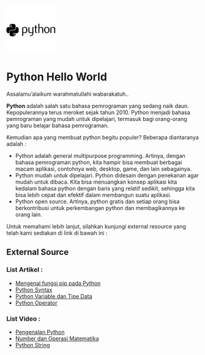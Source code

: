 <img src="https://github.com/boyzitakazi/Source-Code-Belajar/blob/master/Python%20Course/python_logo.png"/>

<h1>Python Hello World</h1>
Assalamu’alaikum warahmatullahi wabarakatuh..

<b>Python</b> adalah salah satu bahasa pemrograman yang sedang naik daun. Kepopulerannya terus meroket sejak tahun 2010. Python menjadi bahasa pemrograman yang mudah untuk dipelajari, termasuk bagi orang-orang yang baru belajar bahasa pemrograman.

Kemudian apa yang membuat python begitu populer? Beberapa diantaranya adalah :
<ul>
    <li>Python adalah general multipurpose programming. Artinya, dengan bahasa pemrograman python, kita hampir bisa membuat berbagai macam aplikasi, contohnya web, desktop, game, dan lain sebagainya.</li>
    <li>Python mudah untuk dipelajari. Python didesain dengan penekanan agar mudah untuk dibaca. Kita bisa menuangkan konsep aplikasi kita kedalam bahasa python dengan baris yang relatif sedikit, sehingga kita bisa lebih cepat dan efektif dalam membangun suatu aplikasi.</li>
    <li>Python open source. Artinya, python gratis dan setiap orang bisa berkontribusi untuk perkembangan python dan membagikannya ke orang lain.</li>
</ul>

Untuk memahami lebih lanjut, silahkan kunjungi external resource yang telah kami sediakan di link di bawah ini :

<h2>External Source</h2>

<h3>List Artikel :</h3>
<ul>
    <li><a href="https://www.petanikode.com/python-pip/">Mengenal fungsi pip pada Python</a></li>
    <li><a href="https://www.petanikode.com/python-sintaks/">Python Syntax</a></li>
    <li><a href="https://www.petanikode.com/python-variabel-dan-tipe-data/">Python Variable dan Tipe Data</a></li>
    <li><a href="https://www.petanikode.com/python-operator/">Python Operator</a></li>
</ul>

<h3>List Video :</h3>
<ul>
	<li><a href="https://www.youtube.com/watch?v=SsUF-7X3ehM&list=PLZS-MHyEIRo7cgStrKAMhgnOT66z2qKz1">Pengenalan Python</a></li>
	<li><a href="https://www.youtube.com/watch?v=rqt-T1kl4PU&list=PLZS-MHyEIRo7cgStrKAMhgnOT66z2qKz1&index=3">Number dan Operasi Matematika</a></li>
	<li><a href="https://www.youtube.com/watch?v=xlWN2fTyQFU&list=PLZS-MHyEIRo7cgStrKAMhgnOT66z2qKz1&index=4">Python String</a></li>
</ul>
